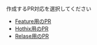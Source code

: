 作成するPR対応を選択してください

* [Feature用のPR](?expand=1&template=feature.md)
* [Hothix用のPR](?expand=1&template=feature.md)
* [Relase用のPR](?expand=1&template=release.md)